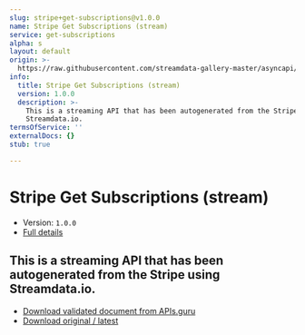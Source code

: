 ```yaml
---
slug: stripe+get-subscriptions@v1.0.0
name: Stripe Get Subscriptions (stream)
service: get-subscriptions
alpha: s
layout: default
origin: >-
  https://raw.githubusercontent.com/streamdata-gallery-master/asyncapi/master/_listings/stripe/stripe-get-subscriptions-stream-async.md
info:
  title: Stripe Get Subscriptions (stream)
  version: 1.0.0
  description: >-
    This is a streaming API that has been autogenerated from the Stripe using
    Streamdata.io.
termsOfService: ''
externalDocs: {}
stub: true

---
```

# Stripe Get Subscriptions (stream)

* Version: `1.0.0`
* [Full details](../html/stripe+get-subscriptions@v1.0.0.html)



## This is a streaming API that has been autogenerated from the Stripe using Streamdata.io.



* [Download validated document from APIs.guru](https://raw.githubusercontent.com/APIs-guru/asyncapi-directory/master/docs/APIs/stripe%2Bget-subscriptions%40v1.0.0.yaml)
* [Download original / latest](https://raw.githubusercontent.com/streamdata-gallery-master/asyncapi/master/_listings/stripe/stripe-get-subscriptions-stream-async.md)

<script type="application/ld+json">
{
  "@context": "http://schema.org/",
  "@type": "WebAPI",
  "description": "This is a streaming API that has been autogenerated from the Stripe using Streamdata.io.",
  "documentation": "",

  "name": "Stripe Get Subscriptions (stream)"
}
</script>
